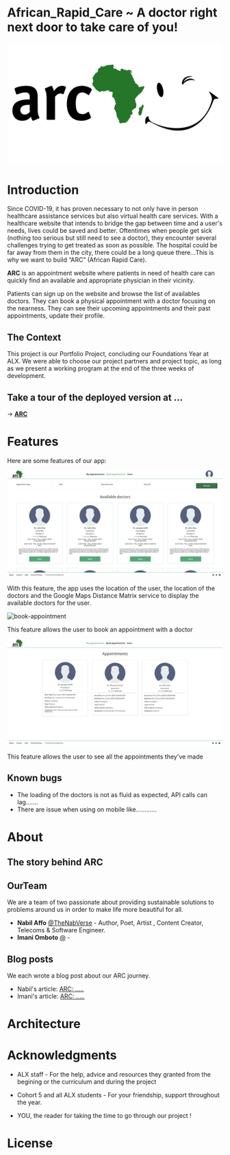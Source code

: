 # African_Rapid_Care ~ A doctor right next door to take care of you!
![logo](arc3.jpg)

# Introduction

Since COVID-19, it has proven necessary to not only have in person  healthcare assistance services but also virtual health care services. With a healthcare website that intends to bridge the gap between time and a user's needs, lives could be saved and better.
Oftentimes when people get sick (nothing too serious but still need to see a doctor), they encounter several challenges trying to get treated as soon as possible. The hospital could be far away from them in the city, there could be a long queue there…This is why we want to build “ARC” (African Rapid Care).

**ARC** is an appointment website where patients in need of health care can quickly find an available and appropriate physician in their vicinity.

Patients can sign up on the website and browse the list of availables doctors. They can book a physical appointment with a doctor focusing on the nearness.
They can see their upcoming appointments and their past appointments, update their profile.

## The Context
This project is our Portfolio Project, concluding our Foundations Year at ALX. We were able to choose our project partners and project topic, as long as we present a working program at the end of the three weeks of development.

## Take a tour of the deployed version at ...
-> [**ARC**](https://)

# Features

Here are some features of our app:

![see-available-doctors](./public/images/doctors.png)

With this feature, the app uses the location of the user, the location of the doctors and the Google Maps Distance Matrix service to display the available doctors for the user.

![book-appointment](./public/images/book.png)

This feature allows the user to book an appointment with a doctor

![see-appointments](./public/images/appointments.png)

This feature allows the user to see all the appointments they've made


## Known bugs
* The loading of the doctors is not as fluid as expected, API calls can lag.......
* There are issue when using on mobile like............ 



# About

## The story behind ARC

## OurTeam
We are a team of two passionate about providing sustainable solutions to problems around us in order to make life more beautiful for all.

* **Nabil Affo** [@TheNabVerse](https://twitter.com/TheNabVerse) - Author, Poet, Artist , Content Creator, Telecoms & Software Engineer.
* **Imani Omboto** [@](https://twitter.com/) - 

## Blog posts
We each wrote a blog post about our ARC journey.

* Nabil's article: [ARC: .....](https://medium.com/)
* Imani's article: [ARC: .....](https://medium.com/)


# Architecture


# Acknowledgments

* ALX staff - For the help, advice and resources they granted from the begining or the curriculum and during the project

* Cohort 5 and all ALX students - For your friendship, support throughout the year.

* YOU, the reader for taking the time to go through our project !


# License

